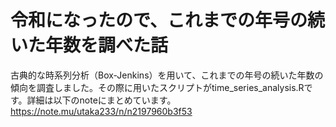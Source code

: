 # 令和になったので、これまでの年号の続いた年数を調べた話
古典的な時系列分析（Box-Jenkins）を用いて、これまでの年号の続いた年数の傾向を調査しました。その際に用いたスクリプトがtime_series_analysis.Rです。詳細は以下のnoteにまとめています。
https://note.mu/utaka233/n/n2197960b3f53
